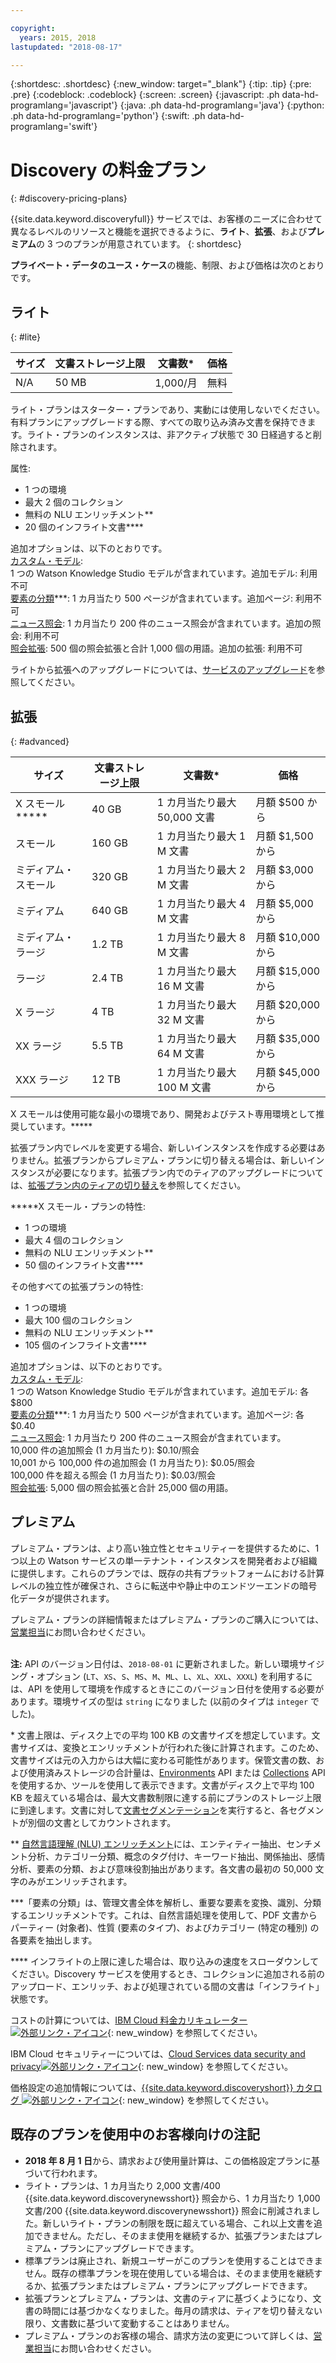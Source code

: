 ```yaml
---

copyright:
  years: 2015, 2018
lastupdated: "2018-08-17"

---
```


{:shortdesc: .shortdesc}
{:new_window: target="_blank"}
{:tip: .tip}
{:pre: .pre}
{:codeblock: .codeblock}
{:screen: .screen}
{:javascript: .ph data-hd-programlang='javascript'}
{:java: .ph data-hd-programlang='java'}
{:python: .ph data-hd-programlang='python'}
{:swift: .ph data-hd-programlang='swift'}

# Discovery の料金プラン
{: #discovery-pricing-plans}

{{site.data.keyword.discoveryfull}} サービスでは、お客様のニーズに合わせて異なるレベルのリソースと機能を選択できるように、**ライト**、**拡張**、および**プレミアム**の 3 つのプランが用意されています。
{: shortdesc}

**プライベート・データのユース・ケース**の機能、制限、および価格は次のとおりです。

## ライト
{: #lite}

サイズ | 文書ストレージ上限 | 文書数\* | 価格 
------ | ------ | ------ | ------  
N/A | 50 MB | 1,000/月 | 無料 

ライト・プランはスターター・プランであり、実動には使用しないでください。有料プランにアップグレードする際、すべての取り込み済み文書を保持できます。ライト・プランのインスタンスは、非アクティブ状態で 30 日経過すると削除されます。 

属性:
- 1 つの環境
- 最大 2 個のコレクション
- 無料の NLU エンリッチメント\*\*
- 20 個のインフライト文書\*\*\*\* 

追加オプションは、以下のとおりです。<br> [カスタム・モデル](/docs/services/discovery/integrate-wks.html#integrating-your-custom-model):<br>
1 つの Watson Knowledge Studio モデルが含まれています。追加モデル: 利用不可<br>[要素の分類](/docs/services/discovery/element-classification.html)\*\*\*:
1 カ月当たり 500 ページが含まれています。追加ページ: 利用不可<br>[ニュース照会](/docs/services/discovery/watson-discovery-news.html):
1 カ月当たり 200 件のニュース照会が含まれています。追加の照会: 利用不可<br>[照会拡張](/docs/services/discovery/using.html#query-expansion):
500 個の照会拡張と合計 1,000 個の用語。追加の拡張: 利用不可

ライトから拡張へのアップグレードについては、[サービスのアップグレード](/docs/services/discovery/upgrading.html#service)を参照してください。

## 拡張
{: #advanced}

サイズ | 文書ストレージ上限 | 文書数\* | 価格 
------ | ------ | ------ | ------ 
X スモール\*\*\*\*\* | 40 GB | 1 カ月当たり最大 50,000 文書 | 月額 $500 から  
スモール | 160 GB | 1 カ月当たり最大 1 M 文書 | 月額 $1,500 から  
ミディアム・スモール | 320 GB | 1 カ月当たり最大 2 M 文書 | 月額 $3,000 から  
ミディアム| 640 GB | 1 カ月当たり最大 4 M 文書 | 月額 $5,000 から  
ミディアム・ラージ | 1.2 TB | 1 カ月当たり最大 8 M 文書 | 月額 $10,000 から  
ラージ| 2.4 TB | 1 カ月当たり最大 16 M 文書 | 月額 $15,000 から  
X ラージ| 4 TB | 1 カ月当たり最大 32 M 文書 | 月額 $20,000 から  
XX ラージ | 5.5 TB | 1 カ月当たり最大 64 M 文書 | 月額 $35,000 から  
XXX ラージ | 12 TB | 1 カ月当たり最大 100 M 文書 | 月額 $45,000 から  

X スモールは使用可能な最小の環境であり、開発およびテスト専用環境として推奨しています。\*\*\*\*\*

拡張プラン内でレベルを変更する場合、新しいインスタンスを作成する必要はありません。拡張プランからプレミアム・プランに切り替える場合は、新しいインスタンスが必要になります。拡張プラン内でのティアのアップグレードについては、[拡張プラン内のティアの切り替え](/docs/services/discovery/upgrading.html#advanced)を参照してください。

\*\*\*\*\*X スモール・プランの特性: 
- 1 つの環境
- 最大 4 個のコレクション
- 無料の NLU エンリッチメント\*\*
- 50 個のインフライト文書\*\*\*\*

その他すべての拡張プランの特性:
- 1 つの環境
- 最大 100 個のコレクション
- 無料の NLU エンリッチメント\*\*
- 105 個のインフライト文書\*\*\*\*

追加オプションは、以下のとおりです。<br> [カスタム・モデル](/docs/services/discovery/integrate-wks.html#integrating-your-custom-model):<br>
1 つの Watson Knowledge Studio モデルが含まれています。追加モデル: 各 $800<br>[要素の分類](/docs/services/discovery/element-classification.html)\*\*\*:
1 カ月当たり 500 ページが含まれています。追加ページ: 各 $0.40<br>[ニュース照会](/docs/services/discovery/watson-discovery-news.html):
1 カ月当たり 200 件のニュース照会が含まれています。  
10,000 件の追加照会 (1 カ月当たり): $0.10/照会<br>
10,001 から 100,000 件の追加照会 (1 カ月当たり): $0.05/照会<br>
100,000 件を超える照会 (1 カ月当たり): $0.03/照会<br>
[照会拡張](/docs/services/discovery/using.html#query-expansion):
5,000 個の照会拡張と合計 25,000 個の用語。

## プレミアム
   
プレミアム・プランは、より高い独立性とセキュリティーを提供するために、1 つ以上の Watson サービスの単一テナント・インスタンスを開発者および組織に提供します。これらのプランでは、既存の共有プラットフォームにおける計算レベルの独立性が確保され、さらに転送中や静止中のエンドツーエンドの暗号化データが提供されます。 

プレミアム・プランの詳細情報またはプレミアム・プランのご購入については、[営業担当](https://ibm.biz/contact-wdc-premium)にお問い合わせください。 
<br>
<br> 

**注:** API のバージョン日付は、`2018-08-01` に更新されました。新しい環境サイジング・オプション (`LT`、`XS`、`S`、`MS`、`M`、`ML`、`L`、`XL`、`XXL`、`XXXL`) を利用するには、API を使用して環境を作成するときにこのバージョン日付を使用する必要があります。環境サイズの型は `string` になりました (以前のタイプは `integer` でした)。

\* 文書上限は、ディスク上での平均 100 KB の文書サイズを想定しています。文書サイズは、変換とエンリッチメントが行われた後に計算されます。このため、文書サイズは元の入力からは大幅に変わる可能性があります。保管文書の数、および使用済みストレージの合計量は、[Environments](https://www.ibm.com/watson/developercloud/discovery/api/v1/curl.html?curl#environments-api) API または [Collections](https://www.ibm.com/watson/developercloud/discovery/api/v1/curl.html?curl#collections-api) API を使用するか、ツールを使用して表示できます。文書がディスク上で平均 100 KB を超えている場合は、最大文書数制限に達する前にプランのストレージ上限に到達します。文書に対して[文書セグメンテーション](https://console.bluemix.net/docs/services/discovery/building.html#doc-segmentation)を実行すると、各セグメントが別個の文書としてカウントされます。

\*\* [自然言語理解 (NLU) エンリッチメント](https://console.bluemix.net/docs/services/discovery/building.html#adding-enrichments)には、エンティティー抽出、センチメント分析、カテゴリー分類、概念のタグ付け、キーワード抽出、関係抽出、感情分析、要素の分類、および意味役割抽出があります。各文書の最初の 50,000 文字のみがエンリッチされます。 

\*\*\*「要素の分類」は、管理文書全体を解析し、重要な要素を変換、識別、分類するエンリッチメントです。これは、自然言語処理を使用して、PDF 文書からパーティー (対象者)、性質 (要素のタイプ)、およびカテゴリー (特定の種別) の各要素を抽出します。

\*\*\*\* インフライトの上限に達した場合は、取り込みの速度をスローダウンしてください。Discovery サービスを使用するとき、コレクションに追加される前のアップロード、エンリッチ、および処理されている間の文書は「インフライト」状態です。

コストの計算については、[IBM Cloud 料金カリキュレーター ![外部リンク・アイコン](../../icons/launch-glyph.svg "外部リンク・アイコン")](https://console.bluemix.net/pricing/platform/watson){: new_window} を参照してください。

IBM Cloud セキュリティーについては、[Cloud Services data security and privacy![外部リンク・アイコン](../../icons/launch-glyph.svg "外部リンク・アイコン")](https://www.ibm.com/software/sla/sladb.nsf/sla/csdsp?OpenDocument){: new_window} を参照してください。

価格設定の追加情報については、[{{site.data.keyword.discoveryshort}} カタログ ![外部リンク・アイコン](../../icons/launch-glyph.svg "外部リンク・アイコン")](https://console.bluemix.net/catalog/services/discovery){: new_window} を参照してください。

## 既存のプランを使用中のお客様向けの注記

- **2018 年 8 月 1 日**から、請求および使用量計算は、この価格設定プランに基づいて行われます。
- ライト・プランは、1 カ月当たり 2,000 文書/400 {{site.data.keyword.discoverynewsshort}} 照会から、1 カ月当たり 1,000 文書/200 {{site.data.keyword.discoverynewsshort}} 照会に削減されました。新しいライト・プランの制限を既に超えている場合、これ以上文書を追加できません。ただし、そのまま使用を継続するか、拡張プランまたはプレミアム・プランにアップグレードできます。
- 標準プランは廃止され、新規ユーザーがこのプランを使用することはできません。既存の標準プランを現在使用している場合は、そのまま使用を継続するか、拡張プランまたはプレミアム・プランにアップグレードできます。
- 拡張プランとプレミアム・プランは、文書のティアに基づくようになり、文書の時間には基づかなくなりました。毎月の請求は、ティアを切り替えない限り、文書数に基づいて変動することはありません。
- プレミアム・プランのお客様の場合、請求方法の変更について詳しくは、[営業担当](https://ibm.biz/contact-wdc-premium)にお問い合わせください。	
